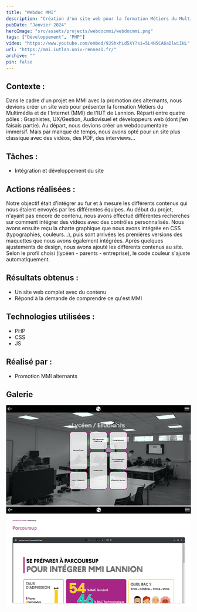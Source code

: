 ```yaml
---
title: "Webdoc MMI"
description: "Création d'un site web pour la formation Métiers du Multimédia et de l'Internet de l'IUT de Lannion. Un site clair avec des intégrations vidéos, PDF et interviews pour comprendre la formation MMI."
pubDate: "Janvier 2024"
heroImage: "src/assets/projects/webdocmmi/webdocmmi.png"
tags: ["Développement", "PHP"]
video: "https://www.youtube.com/embed/9JShxhLd5XY?si=5L4N5CA6aDlwiIHL"
url: "https://mmi.iutlan.univ-rennes1.fr/"
archive: ""
pin: false
---
```


## Contexte :
Dans le cadre d'un projet en MMI avec la promotion des alternants, nous devions créer un site web pour présenter la formation Métiers du Multimédia et de l'Internet (MMI) de l'IUT de Lannion. Réparti entre quatre pôles : Graphistes, UX/Gestion, Audiovisuel et développeurs web (dont j'en faisais partie). Au départ, nous devions créer un webdocumentaire immersif. Mais par manque de temps, nous avons opté pour un site plus classique avec des vidéos, des PDF, des interviews...

## Tâches :
- Intégration et développement du site

## Actions réalisées :
Notre objectif était d'intégrer au fur et à mesure les différents contenus qui nous étaient envoyés par les différentes équipes. Au début du projet, n'ayant pas encore de contenu, nous avons effectué différentes recherches sur comment intégrer des vidéos avec des contrôles personnalisés. Nous avons ensuite reçu la charte graphique que nous avons intégrée en CSS (typographies, couleurs...), puis sont arrivées les premières versions des maquettes que nous avons également intégrées. Après quelques ajustements de design, nous avons ajouté les différents contenus au site. Selon le profil choisi (lycéen - parents - entreprise), le code couleur s'ajuste automatiquement.

## Résultats obtenus :
- Un site web complet avec du contenu
- Répond à la demande de comprendre ce qu'est MMI

## Technologies utilisées :
- PHP
- CSS
- JS

## Réalisé par :
- Promotion MMI alternants

## Galerie
![Capture d'écran du site WebDocMMI](src/assets/projects/webdocmmi/webdocmmi1.png)
![Capture d'écran du site WebDocMMI](src/assets/projects/webdocmmi/webdocmmi2.png)
